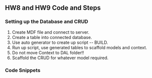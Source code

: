 ## HW8 and HW9 Code and Steps

### Setting up the Database and CRUD
1. Create MDF file and connect to server.
2. Create a table into connected database.
3. Use auto generator to create up script -- BUILD. 
4. Run up script, use generated tables to scaffold models and context.
5. Do not move Context to DAL folder!!
6. Scaffold the CRUD for whatever model required.

### Code Snippets 
